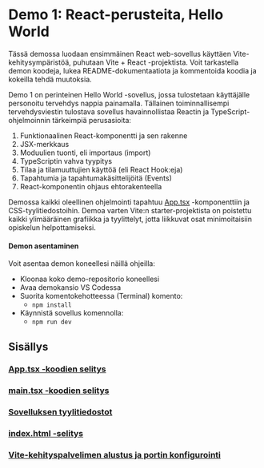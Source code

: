 # Demo 1: React-perusteita, Hello World

Tässä demossa luodaan ensimmäinen React web-sovellus käyttäen Vite-kehitysympäristöä, puhutaan Vite + React -projektista. Voit tarkastella demon koodeja, lukea README-dokumentaatiota ja kommentoida koodia ja kokeilla tehdä muutoksia.

Demo 1 on perinteinen Hello World -sovellus, jossa tulostetaan käyttäjälle personoitu tervehdys nappia painamalla. Tällainen toiminnallisempi tervehdysviestin tulostava sovellus havainnollistaa Reactin ja TypeScript-ohjelmoinnin tärkeimpiä perusasioita:

1. Funktionaalinen React-komponentti ja sen rakenne
2. JSX-merkkaus
3. Moduulien tuonti, eli importaus (import)
4. TypeScriptin vahva tyypitys
5. Tilaa ja tilamuuttujien käyttöä (eli React Hook:eja)
6. Tapahtumia ja tapahtumakäsittelijöitä (Events)
7. React-komponentin ohjaus ehtorakenteella

Demossa kaikki oleellinen ohjelmointi tapahtuu [App.tsx](./src/App.tsx) -komponenttiin ja CSS-tyylitiedostoihin. Demoa varten Vite:n starter-projektista on poistettu kaikki ylimääräinen grafiikka ja tyylittelyt, jotta liikkuvat osat minimoitaisiin opiskelun helpottamiseksi.

#### Demon asentaminen

Voit asentaa demon koneellesi näillä ohjeilla:

- Kloonaa koko demo-repositorio koneellesi
- Avaa demokansio VS Codessa
- Suorita komentokehotteessa (Terminal) komento:
    - `npm install`
- Käynnistä sovellus komennolla:
    - `npm run dev`

## Sisällys

### [App.tsx -koodien selitys](./readme/APP.TSX-KOODIT.md)
### [main.tsx -koodien selitys](./readme/MAIN.TSX-KOODIT.md)
### [Sovelluksen tyylitiedostot](./readme/TYYLIT.md)
### [index.html -selitys](./readme/INDEX.HTML-KOODIT.md)
### [Vite-kehityspalvelimen alustus ja portin konfigurointi](./readme/VITE-KONFIGUROINTI.md)